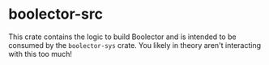 # boolector-src

This crate contains the logic to build Boolector and is intended to be
consumed by the `boolector-sys` crate. You likely in theory aren't
interacting with this too much!
